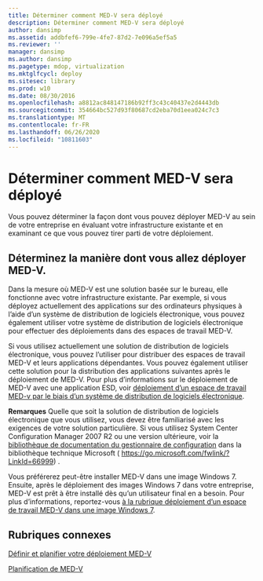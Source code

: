 ```yaml
---
title: Déterminer comment MED-V sera déployé
description: Déterminer comment MED-V sera déployé
author: dansimp
ms.assetid: addbfef6-799e-4fe7-87d2-7e096a5ef5a5
ms.reviewer: ''
manager: dansimp
ms.author: dansimp
ms.pagetype: mdop, virtualization
ms.mktglfcycl: deploy
ms.sitesec: library
ms.prod: w10
ms.date: 08/30/2016
ms.openlocfilehash: a8812ac848147186b92ff3c43c40437e2d4443db
ms.sourcegitcommit: 354664bc527d93f80687cd2eba70d1eea024c7c3
ms.translationtype: MT
ms.contentlocale: fr-FR
ms.lasthandoff: 06/26/2020
ms.locfileid: "10811603"
---
```

# Déterminer comment MED-V sera déployé


Vous pouvez déterminer la façon dont vous pouvez déployer MED-V au sein de votre entreprise en évaluant votre infrastructure existante et en examinant ce que vous pouvez tirer parti de votre déploiement.

## Déterminez la manière dont vous allez déployer MED-V.


Dans la mesure où MED-V est une solution basée sur le bureau, elle fonctionne avec votre infrastructure existante. Par exemple, si vous déployez actuellement des applications sur des ordinateurs physiques à l’aide d’un système de distribution de logiciels électronique, vous pouvez également utiliser votre système de distribution de logiciels électronique pour effectuer des déploiements dans des espaces de travail MED-V.

Si vous utilisez actuellement une solution de distribution de logiciels électronique, vous pouvez l’utiliser pour distribuer des espaces de travail MED-V et leurs applications dépendantes. Vous pouvez également utiliser cette solution pour la distribution des applications suivantes après le déploiement de MED-V. Pour plus d’informations sur le déploiement de MED-V avec une application ESD, voir [déploiement d’un espace de travail MED-v par le biais d’un système de distribution de logiciels électronique](how-to-deploy-a-med-v-workspace-through-an-electronic-software-distribution-system.md).

**Remarques**  Quelle que soit la solution de distribution de logiciels électronique que vous utilisez, vous devez être familiarisé avec les exigences de votre solution particulière. Si vous utilisez System Center Configuration Manager 2007 R2 ou une version ultérieure, voir la [bibliothèque de documentation du gestionnaire de configuration](https://go.microsoft.com/fwlink/?LinkId=66999) dans la bibliothèque technique Microsoft ( https://go.microsoft.com/fwlink/?LinkId=66999) .

 

Vous préférerez peut-être installer MED-V dans une image Windows 7. Ensuite, après le déploiement des images Windows 7 dans votre entreprise, MED-V est prêt à être installé dès qu’un utilisateur final en a besoin. Pour plus d’informations, reportez-vous [à la rubrique déploiement d’un espace de travail MED-V dans une image Windows 7](how-to-deploy-a-med-v-workspace-in-a-windows-7-image.md).

## Rubriques connexes


[Définir et planifier votre déploiement MED-V](define-and-plan-your-med-v-deployment.md)

[Planification de MED-V](planning-for-med-v.md)

 

 





